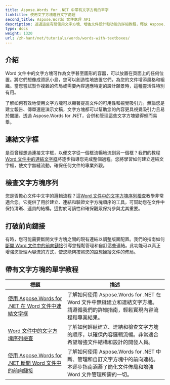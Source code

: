 ```yaml
---
title: Aspose.Words for .NET 中帶有文字方塊的單字
linktitle: 使用文字方塊進行文字處理
second_title: Aspose.Words 文件處理 API
description: 透過這些有關使用文字方塊、增強文件設計和功能的詳細教程，釋放 Aspose.Words for .NET 的強大功能。
type: docs
weight: 1320
url: /zh-hant/net/tutorials/words/words-with-textboxes/
---
```

## 介紹

Word 文件中的文字方塊可作為文字甚至圖形的容器，可以放置在頁面上的任何位置。將它們想像成資訊小島，您可以創造性地放置它們，為您的文件增添風格和組織。當您嘗試製作複雜的佈局或需要內容適應特定的設計願景時，這種靈活性特別有用。

了解如何有效地使用文字方塊可以顯著提高文件的可用性和視覺吸引力。無論您是建立報告、傳單還是演示文稿，文字方塊都可以幫助您的內容更具視覺吸引力且易於閱讀。透過 Aspose.Words for .NET，合併和管理這些文字方塊變得輕而易舉。

## 連結文字框

是否曾經想過連接文字框，以便文字從一個框流暢地流到另一個框？我們的教程[Word 文件中的連結文字框](./linked-text-boxes/)將逐步指導您完成整個過程。您將學習如何建立連結文字框，使文字無縫流動，確保任何文件的專業外觀。

## 檢查文字方塊序列

您是否擔心文件中文字的邏輯流程？這[Word 文件中的文字方塊序列檢查](./textbox-sequences-check/)教學非常適合您。它提供了用於建立、連結和驗證文字方塊順序的工具，可幫助您在文件中保持清晰、連貫的結構。這對於可讀性和確保觀眾保持參與尤其重要。

## 打破前向鏈接

有時，您可能需要斷開文字方塊之間的現有連結以調整版面配置。我們的指南如何[斷開 Word 文件中的前向鏈接](./break-forward-link/)引導您輕鬆管理和自訂這些連結。此功能可以真正增強您管理內容流的方式，使您能夠按照您的設想操縱文件的佈局。

## 帶有文字方塊的單字教程
| 標題 | 描述 |
| --- | --- |
| [使用 Aspose.Words for .NET 在 Word 文件中連結文字框](./linked-text-boxes/) | 了解如何使用 Aspose.Words for .NET 在 Word 文件中無縫建立和連結文字方塊。請遵循我們的詳細指南，輕鬆實現內容流程和專業結果。 |
| [Word 文件中的文字方塊序列檢查](./textbox-sequences-check/) | 了解如何輕鬆建立、連結和檢查文字方塊的順序，以確保內容邏輯流暢。非常適合希望增強文件結構和設計的開發人員。 |
| [使用 Aspose.Words for .NET 斷開 Word 文件中的前向鏈接](./break-forward-link/) | 了解如何使用 Aspose.Words for .NET 中斷、管理和自訂文字方塊中的前向連結。本逐步指南涵蓋了簡化文件佈局和增強 Word 文件管理所需的一切。 |